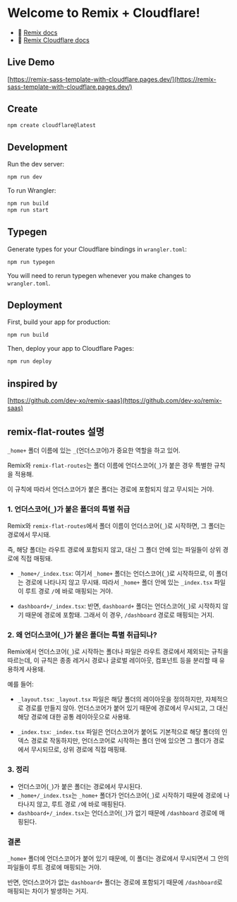 # Welcome to Remix + Cloudflare!

- 📖 [Remix docs](https://remix.run/docs)
- 📖 [Remix Cloudflare docs](https://remix.run/guides/vite#cloudflare)

## Live Demo

[https://remix-sass-template-with-cloudflare.pages.dev/](https://remix-sass-template-with-cloudflare.pages.dev/)

## Create

```sh
npm create cloudflare@latest
```

## Development

Run the dev server:

```sh
npm run dev
```

To run Wrangler:

```sh
npm run build
npm run start
```

## Typegen

Generate types for your Cloudflare bindings in `wrangler.toml`:

```sh
npm run typegen
```

You will need to rerun typegen whenever you make changes to `wrangler.toml`.

## Deployment

First, build your app for production:

```sh
npm run build
```

Then, deploy your app to Cloudflare Pages:

```sh
npm run deploy
```

## inspired by

[https://github.com/dev-xo/remix-saas](https://github.com/dev-xo/remix-saas)

## remix-flat-routes 설명

`_home+` 폴더 이름에 있는 `_`(언더스코어)가 중요한 역할을 하고 있어.

Remix와 `remix-flat-routes`는 폴더 이름에 언더스코어(`_`)가 붙은 경우 특별한 규칙을 적용해.

이 규칙에 따라서 언더스코어가 붙은 폴더는 경로에 포함되지 않고 무시되는 거야.

### 1. 언더스코어(`_`)가 붙은 폴더의 특별 취급

Remix와 `remix-flat-routes`에서 폴더 이름이 언더스코어(`_`)로 시작하면, 그 폴더는 경로에서 무시돼.

즉, 해당 폴더는 라우트 경로에 포함되지 않고, 대신 그 폴더 안에 있는 파일들이 상위 경로에 직접 매핑돼.

- `_home+/_index.tsx`: 여기서 `_home+` 폴더는 언더스코어(`_`)로 시작하므로, 이 폴더는 경로에 나타나지 않고 무시돼. 따라서 `_home+` 폴더 안에 있는 `_index.tsx` 파일이 루트 경로 `/`에 바로 매핑되는 거야.

- `dashboard+/_index.tsx`: 반면, `dashboard+` 폴더는 언더스코어(`_`)로 시작하지 않기 때문에 경로에 포함돼. 그래서 이 경우, `/dashboard` 경로로 매핑되는 거지.

### 2. 왜 언더스코어(`_`)가 붙은 폴더는 특별 취급되나?

Remix에서 언더스코어(`_`)로 시작하는 폴더나 파일은 라우트 경로에서 제외되는 규칙을 따르는데, 이 규칙은 종종 레거시 경로나 글로벌 레이아웃, 컴포넌트 등을 분리할 때 유용하게 사용돼.

예를 들어:

- `_layout.tsx`: `_layout.tsx` 파일은 해당 폴더의 레이아웃을 정의하지만, 자체적으로 경로를 만들지 않아. 언더스코어가 붙어 있기 때문에 경로에서 무시되고, 그 대신 해당 경로에 대한 공통 레이아웃으로 사용돼.

- `_index.tsx`: `_index.tsx` 파일은 언더스코어가 붙어도 기본적으로 해당 폴더의 인덱스 경로로 작동하지만, 언더스코어로 시작하는 폴더 안에 있으면 그 폴더가 경로에서 무시되므로, 상위 경로에 직접 매핑돼.

### 3. 정리

- 언더스코어(`_`)가 붙은 폴더는 경로에서 무시된다.
- `_home+/_index.tsx`는 `_home+` 폴더가 언더스코어(`_`)로 시작하기 때문에 경로에 나타나지 않고, 루트 경로 `/`에 바로 매핑된다.
- `dashboard+/_index.tsx`는 언더스코어(`_`)가 없기 때문에 `/dashboard` 경로에 매핑된다.

### 결론
`_home+` 폴더에 언더스코어가 붙어 있기 때문에, 이 폴더는 경로에서 무시되면서 그 안의 파일들이 루트 경로에 매핑되는 거야.

반면, 언더스코어가 없는 `dashboard+` 폴더는 경로에 포함되기 때문에 `/dashboard`로 매핑되는 차이가 발생하는 거지.





